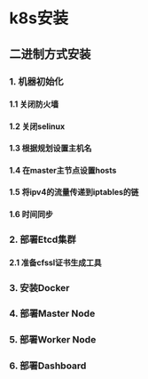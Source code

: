 # k8s安装

## 二进制方式安装

### 1. 机器初始化

#### 1.1 关闭防火墙

#### 1.2 关闭selinux

#### 1.3 根据规划设置主机名

#### 1.4 在master主节点设置hosts

#### 1.5 将ipv4的流量传递到iptables的链

#### 1.6 时间同步

### 2. 部署Etcd集群

#### 2.1 准备cfssl证书生成工具

### 3. 安装Docker

### 4. 部署Master Node

### 5. 部署Worker Node

### 6. 部署Dashboard
